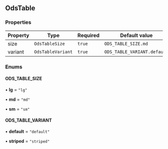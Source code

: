 ## OdsTable
### Properties
| Property | Type | Required | Default value |
| --- | --- | --- | --- |
| size | `OdsTableSize` | `true` | `ODS_TABLE_SIZE.md` |
| variant | `OdsTableVariant` | `true` | `ODS_TABLE_VARIANT.default` |




### Enums
#### ODS_TABLE_SIZE

• **lg** = `"lg"`

• **md** = `"md"`

• **sm** = `"sm"`


#### ODS_TABLE_VARIANT

• **default** = `"default"`

• **striped** = `"striped"`

